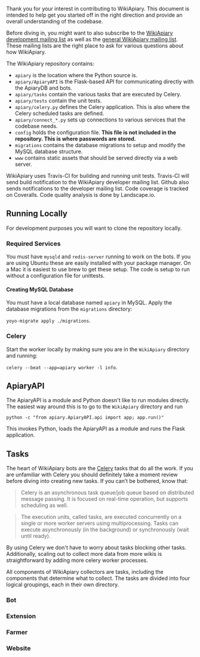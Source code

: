 Thank you for your interest in contributing to WikiApiary. This document is intended to help get you started off in the right direction and provide an overall understanding of the codebase.

Before diving in, you might want to also subscribe to the [WikiApiary development mailing list](http://lists.thingelstad.com/cgi-bin/mailman/listinfo/wikiapiary-dev) as well as the [general WikiApiary mailing list](http://lists.thingelstad.com/cgi-bin/mailman/listinfo/wikiapiary-l). These mailing lists are the right place to ask for various questions about how WikiApiary.

The WikiApiary repository contains:

* `apiary` is the location where the Python source is.
* `apiary/ApiaryAPI` is the Flask-based API for communicating directly with the ApiaryDB and bots.
* `apiary/tasks` contain the various tasks that are executed by Celery.
* `apiary/tests` contain the unit tests.
* `apiary/celery.py` defines the Celery application. This is also where the Celery scheduled tasks are defined.
* `apiary/connect_*.py` sets up connections to various services that the codebase needs.
* `config` holds the configuration file. **This file is not included in the repository. This is where passwords are stored.**
* `migrations` contains the database migrations to setup and modify the MySQL database structure.
* `www` contains static assets that should be served directly via a web server.

WikiApiary uses Travis-CI for building and running unit tests. Travis-CI will send build notification to the WikiApiary developer mailing list. Github also sends notifications to the developer mailing list. Code coverage is tracked on Coveralls. Code quality analysis is done by Landscape.io.

## Running Locally

For development purposes you will want to clone the repository locally. 

### Required Services

You must have `mysqld` and `redis-server` running to work on the bots. If you are using Ubuntu these are easily installed with your package manager. On a Mac it is easiest to use brew to get these setup. The code is setup to run without a configuration file for unittests.

#### Creating MySQL Database

You must have a local database named `apiary` in MySQL. Apply the database migrations from the `migrations` directory:

`yoyo-migrate apply ./migrations`.

### Celery

Start the worker locally by making sure you are in the `WikiApiary` directory and running:

`celery --beat --app=apiary worker -l info`.

## ApiaryAPI

The ApiaryAPI is a module and Python doesn't like to run modules directly. The easiest way around this is to go to the `WikiApiary` directory and run

`python -c "from apiary.ApiaryAPI.api import app; app.run()"`

This invokes Python, loads the ApiaryAPI as a module and runs the Flask application.

## Tasks

The heart of WikiApiary bots are the [Celery](http://www.celeryproject.org) tasks that do all the work. If you are unfamiliar with Celery you should definitely take a moment review before diving into creating new tasks. If you can’t be bothered, know that:

> Celery is an asynchronous task queue/job queue based on distributed message passing.  It is focused on real-time operation, but supports scheduling as well.

> The execution units, called tasks, are executed concurrently on a single or more worker servers using multiprocessing. Tasks can execute asynchronously (in the background) or synchronously (wait until ready).

By using Celery we don't have to worry about tasks blocking other tasks. Additionally, scaling out to collect more data from more wikis is straightforward by adding more celery worker processes.

All components of WikiApiary collectors are tasks, including the components that determine what to collect. The tasks are divided into four logical groupings, each in their own directory.

### Bot

### Extension

### Farmer

### Website

